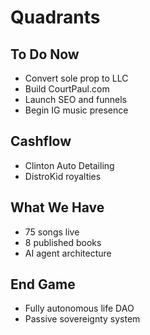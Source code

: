 # Quadrants

## To Do Now
- Convert sole prop to LLC
- Build CourtPaul.com
- Launch SEO and funnels
- Begin IG music presence

## Cashflow
- Clinton Auto Detailing
- DistroKid royalties

## What We Have
- 75 songs live
- 8 published books
- AI agent architecture

## End Game
- Fully autonomous life DAO
- Passive sovereignty system
